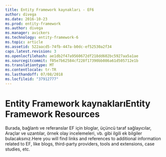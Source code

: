 ```yaml
---
title: Entity Framework kaynakları - EF6
author: divega
ms.date: 2016-10-23
ms.prod: entity-framework
ms.author: divega
ms.manager: avickers
ms.technology: entity-framework-6
ms.topic: article
ms.assetid: 522aacd5-74fb-447a-b0dc-ef52530a2f34
caps.latest.revision: 3
ms.openlocfilehash: ae1db2f47a9560672df218dd602bc5927aa5a1ae
ms.sourcegitcommit: f05e7b62584cf228f17390bb086a61d505712e1b
ms.translationtype: MT
ms.contentlocale: tr-TR
ms.lasthandoff: 07/08/2018
ms.locfileid: "37912777"
---
```

# <a name="entity-framework-resources"></a><span data-ttu-id="da7dc-102">Entity Framework kaynakları</span><span class="sxs-lookup"><span data-stu-id="da7dc-102">Entity Framework Resources</span></span>
<span data-ttu-id="da7dc-103">Burada, bağlantı ve referanslar EF için bloglar, üçüncü taraf sağlayıcılar, Araçlar ve uzantılar, örnek olay incelemeleri, vb. gibi ilgili ek bilgiler bulacaksınız.</span><span class="sxs-lookup"><span data-stu-id="da7dc-103">Here you will find links and references to additional information related to EF, like blogs, third-party providers, tools and extensions, case studies, etc.</span></span>
